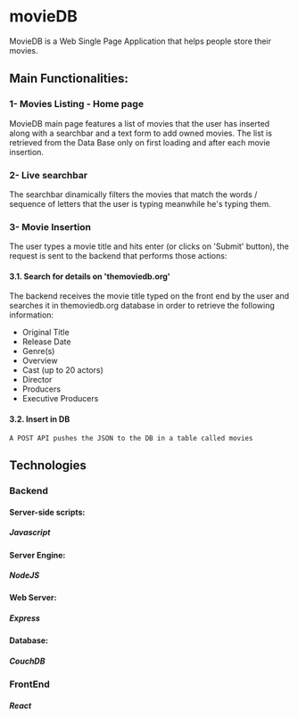 # movieDB

MovieDB is a Web Single Page Application that helps people store their movies.

## Main Functionalities:
### 1- Movies Listing - Home page
  MovieDB main page features a list of movies that the user has inserted along with a searchbar and a text form to add owned movies. 
  The list is retrieved from the Data Base only on first loading and after each movie insertion. 
### 2- Live searchbar
  The searchbar dinamically filters the movies that match the words / sequence of letters that the user is typing meanwhile he's typing them.
### 3- Movie Insertion
  The user types a movie title and hits enter (or clicks on 'Submit' button), the request is sent to the backend that performs those actions:
  
  #### 3.1. Search for details on 'themoviedb.org'
  The backend receives the movie title typed on the front end by the user and searches it in themoviedb.org database in order to retrieve the following information:
  - Original Title
  - Release Date
  - Genre(s)
  - Overview
  - Cast (up to 20 actors)
  - Director
  - Producers
  - Executive Producers
  
  #### 3.2. Insert in DB
    A POST API pushes the JSON to the DB in a table called movies  
## Technologies

### Backend

#### Server-side scripts:
##### Javascript

#### Server Engine:
##### NodeJS

#### Web Server:
##### Express

#### Database:
##### CouchDB

### FrontEnd
##### React
 
